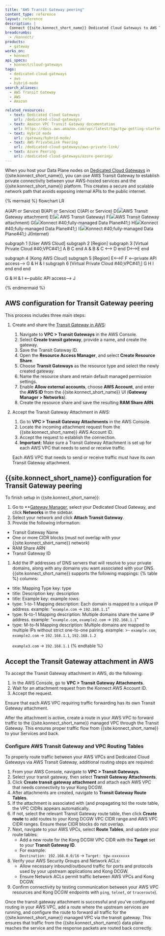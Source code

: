 ```yaml
---
title: "AWS Transit Gateway peering"
content_type: reference
layout: reference
description: |
  Connect {{site.konnect_short_name}} Dedicated Cloud Gateways to AWS Transit Gateway for private, secure connectivity.
breadcrumbs:
  - /konnect/
products:
  - gateway
works_on:
  - konnect
api_specs:
  - konnect/cloud-gateways
tags:
  - dedicated-cloud-gateways
  - aws
  - hybrid-mode
search_aliases:
  - AWS Transit Gateway
  - AWS
  - Amazon

related_resources:
  - text: Dedicated Cloud Gateways
    url: /dedicated-cloud-gateways/
  - text: Amazon VPC Transit Gateway documentation
    url: https://docs.aws.amazon.com/vpc/latest/tgw/tgw-getting-started.html
  - text: Hybrid mode
    url: /gateway/hybrid-mode/
  - text: AWS PrivateLink Peering
    url: /dedicated-cloud-gateways/aws-private-link/
  - text: Azure Peering
    url: /dedicated-cloud-gateways/azure-peering/
---
```


When you host your Data Plane nodes on [Dedicated Cloud Gateways](/dedicated-cloud-gateways/) in {{site.konnect_short_name}}, you can use AWS Transit Gateway to establish private connectivity between your AWS-hosted services and the {{site.konnect_short_name}} platform. This creates a secure and scalable network path that avoids exposing internal APIs to the public internet.

<!--vale off -->
{% mermaid %}
flowchart LR

A(API or Service)
B(API or Service)
C(API or Service)
D(<img src="/assets/icons/third-party/aws-transit-gateway-attachment.svg" style="max-height:32px" class="no-image-expand"/>AWS Transit Gateway attachment)
E(<img src="/assets/icons/third-party/aws-transit-gateway.svg" style="max-height:32px" class="no-image-expand"/> AWS Transit Gateway)
F(<img src="/assets/icons/third-party/aws-transit-gateway-attachment.svg" style="max-height:32px" class="no-image-expand"/>AWS Transit Gateway attachment)
G(<img src="/assets/logos/konglogo-gradient-secondary.svg" style="max-height:32px" class="no-image-expand"/>Konnect #40;fully-managed Data Plane#41;)
H(<img src="/assets/logos/konglogo-gradient-secondary.svg" style="max-height:32px" class="no-image-expand"/>Konnect #40;fully-managed Data Plane#41;)
I(<img src="/assets/logos/konglogo-gradient-secondary.svg" style="max-height:32px" class="no-image-expand"/>Konnect #40;fully-managed Data Plane#41;)
J(Internet)

subgraph 1 [User AWS Cloud]
    subgraph 2 [Region]
        subgraph 3 [Virtual Private Cloud #40;VPC#41;]
        A
        B
        C
        end
        A & B & C <--> D
    end
   D<-->E
end

subgraph 4 [Kong AWS Cloud]
    subgraph 5 [Region]
        E<-->F
        F <--private API access--> G & H & I
        subgraph 6 [Virtual Private Cloud #40;VPC#41;]
        G
        H
        I
        end
    end
end

G & H & I <--public API access--> J


{% endmermaid %}
<!--vale on-->

## AWS configuration for Transit Gateway peering

This process includes three main steps: 

1. Create and share the [Transit Gateway in AWS](https://docs.aws.amazon.com/vpc/latest/tgw/tgw-getting-started.html):

    1. Navigate to **VPC > Transit Gateways** in the AWS Console.
    1. Select **Create transit gateway**, provide a name, and create the gateway.
    1. Save the Transit Gateway ID.
    1. Open the **Resource Access Manager**, and select **Create Resource Share**.
    1. Choose **Transit Gateways** as the resource type and select the newly created gateway.
    1. Name the resource share and retain default managed permission settings.
    1. Enable **Allow external accounts**, choose **AWS Account**, and enter the **AWS ID** from the {{site.konnect_short_name}} UI (**Gateway Manager > Networks**).
    1. Create the resource share and save the resulting **RAM Share ARN**.

2. Accept the Transit Gateway Attachment in AWS:

    1. Go to **VPC > Transit Gateway Attachments** in the AWS Console.
    1. Locate the incoming attachment request from the {{site.konnect_short_name}} AWS Account ID.
    1. Accept the request to establish the connection.
    1. **Important:** Make sure a Transit Gateway Attachment is set up for each AWS VPC that needs to send or receive traffic.

    Each AWS VPC that needs to send or receive traffic must have its own Transit Gateway attachment.

## {{site.konnect_short_name}} configuration for Transit Gateway peering

To finish setup in {{site.konnect_short_name}}:

1. Go to **[Gateway Manager](https://cloud.konghq.com/gateway-manager/), select your Dedicated Cloud Gateway, and click **Networks** in the sidebar.
1. Select your network and click **Attach Transit Gateway**.
1. Provide the following information:
  * Transit Gateway Name
  * One or more CIDR blocks (must not overlap with your {{site.konnect_short_name}} network)
  * RAM Share ARN
  * Transit Gateway ID
1. Add the IP addresses of DNS servers that will resolve to your private domains, along with any domains you want associated with your DNS. {{site.konnect_short_name}} supports the following mappings:
{% table %}
columns:
  - title: Mapping Type
    key: type
  - title: Description
    key: description
  - title: Example
    key: example
rows:
  - type: 1-to-1 Mapping
    description: Each domain is mapped to a unique IP address.
    example: "`example.com` → `192.168.1.1`"
  - type: N-to-1 Mapping
    description: Multiple domains share the same IP address.
    example: "`example.com`, `example2.com` → `192.168.1.1`"
  - type: M-to-N Mapping
    description: Multiple domains are mapped to multiple IPs without strict one-to-one pairing.
    example: >-
      `example.com`, `example2.com` → `192.168.1.1`, `192.168.1.2`
      <br><br>
      `example3.com` → `192.168.1.1`
{% endtable %}


## Accept the Transit Gateway attachment in AWS

To accept the Transit Gateway attachment in AWS, do the following:

1. In the AWS Console, go to **VPC > Transit Gateway Attachments**.
1. Wait for an attachment request from the Konnect AWS Account ID.
1. Accept the request.

Ensure that each AWS VPC requiring traffic forwarding has its own Transit Gateway attachment.

After the attachment is active, create a route in your AWS VPC to forward traffic to the {{site.konnect_short_name}} managed VPC through the Transit Gateway. This ensures proper traffic flow from {{site.konnect_short_name}} to your Services and back.

### Configure AWS Transit Gateway and VPC Routing Tables

To properly route traffic between your AWS VPCs and Dedicated Cloud Gateways via AWS Transit Gateway, additional routing steps are required:

1. From your AWS Console, navigate to **VPC > Transit Gateways**.
1. Select your transit gateway, then select **Transit Gateway Attachments**.
1. Click **Create transit gateway attachment** and attach each AWS VPC that needs connectivity to your Kong DCGW.
1. After attachments are created, navigate to **Transit Gateway Route Tables**.
1. If the attachment is associated with (and propagating to) the route table, the VPC CIDRs appears automatically. 
1. If not, select the relevant Transit Gateway route table, then click **Create route** to add routes to your Kong DCGW VPC CIDR range and AWS VPC CIDR ranges. Ensure these CIDR blocks do not overlap.
1. Next, navigate to your AWS VPCs, select **Route Tables**, and update your route tables:
    * Add a new route for the Kong DCGW VPC CIDR with the **Target** set to your **Transit Gateway ID**.
    * For example:  
      `Destination: 192.168.0.0/16` -> `Target: tgw-xxxxxxxx`
1. Verify your AWS Security Groups and Network ACLs:
    * Allow necessary inbound/outbound traffic for ports and protocols used by your upstream applications and Kong DCGW.
    * Ensure Network ACLs permit traffic between AWS VPCs and Kong DCGW.
1. Confirm connectivity by testing communication between your AWS VPC resources and Kong DCGW endpoints with `ping`, `telnet`, or `traceroute`).    

Once the transit gateway attachment is successful and you've configured routing in your AWS VPC, add a route where the upstream services are running, and configure the route to forward all traffic for the {{site.konnect_short_name}} managed VPC via the transit gateway. This ensures that traffic from the {{site.konnect_short_name}} data plane reaches the service and the response packets are routed back correctly.